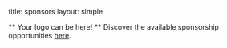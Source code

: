 title: sponsors 
layout: simple

** Your logo can be here! ** Discover the available sponsorship opportunities [here](/sponsors/sponsorship/).

